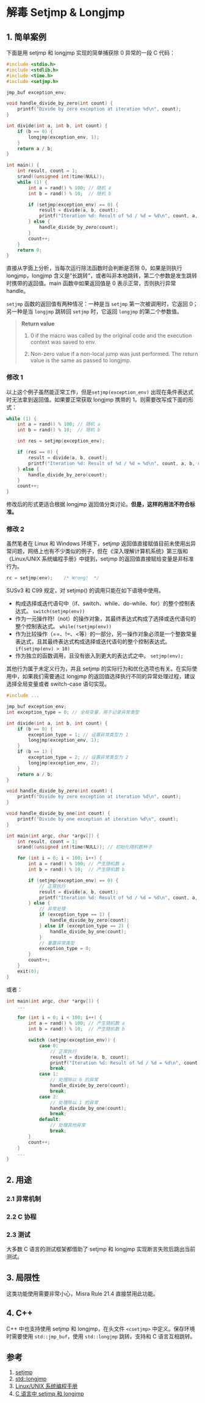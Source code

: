 # 解毒 Setjmp & Longjmp


## 1. 简单案例

下面是用 setjmp 和 longjmp 实现的简单捕获除 0 异常的一段 C 代码：

```c
#include <stdio.h>
#include <stdlib.h>
#include <time.h>
#include <setjmp.h>

jmp_buf exception_env;

void handle_divide_by_zero(int count) {
    printf("Divide by zero exception at iteration %d\n", count);
}

int divide(int a, int b, int count) {
    if (b == 0) {
        longjmp(exception_env, 1);
    }
    return a / b;
}

int main() {
    int result, count = 1;
    srand((unsigned int)time(NULL)); 
    while (1) {
        int a = rand() % 100; // 随机 a
        int b = rand() % 10;  // 随机 b

        if (setjmp(exception_env) == 0) {
            result = divide(a, b, count);
            printf("Iteration %d: Result of %d / %d = %d\n", count, a, b, result);
        } else {
            handle_divide_by_zero(count);
        }
        count++;
    }
    return 0;
}
```

直接从字面上分析，当每次运行除法函数时会判断是否除 0，如果是则执行 longjmp，longjmp 含义是“长跳转”，或者叫非本地跳转，第二个参数是发生跳转时携带的返回值。main 函数中如果返回值是 0 表示正常，否则执行异常 handle。

`setjmp` 函数的返回值有两种情况：一种是当 `setjmp` 第一次被调用时，它返回 0；另一种是当 `longjmp` 跳转回 `setjmp` 时，它返回 `longjmp` 的第二个参数值。

> **Return value**
>
> 1. ​0​ if the macro was called by the original code and the execution context was saved to env.
>
> 2. Non-zero value if a non-local jump was just performed. The return value is the same as passed to longjmp.

### 修改 1

以上这个例子虽然能正常工作，但是`setjmp(exception_env)` 出现在条件表达式时无法拿到返回值。如果要正常获取 longjmp 携带的 1，则需要改写成下面的形式：

```c
while (1) {
    int a = rand() % 100; // 随机 a
    int b = rand() % 10;  // 随机 b

    int res = setjmp(exception_env);

    if (res == 0) {
        result = divide(a, b, count);
        printf("Iteration %d: Result of %d / %d = %d\n", count, a, b, result);
    } else {
        handle_divide_by_zero(count);
    }
    count++;
}
```

修改后的形式更适合根据 longjmp 返回值分类讨论。**但是，这样的用法不符合标准。**

### 修改 2

虽然笔者在 Linux 和 Windows 环境下，setjmp 返回值直接赋值目前未使用出异常问题，网络上也有不少类似的例子，但在《深入理解计算机系统》第三版和《Linux/UNIX 系统编程手册》中提到，setjmp 的返回值直接赋给变量是非标准行为。

```c
rc = setjmp(env);    /* Wrong!  */
```

SUSv3 和 C99 规定，对 setjmp() 的调用只能在如下语境中使用。
  - 构成选择或迭代语句中（if、switch、while、do-while、for）的整个控制表达式。 `switch(setjmp(env))`
  - 作为一元操作符!（not）的操作对象，其最终表达式构成了选择或迭代语句的整个控制表达式。 `while(!setjmp(env))`
  - 作为比较操作（==、!=、<等）的一部分，另一操作对象必须是一个整数常量表达式，且其最终表达式构成选择或迭代语句的整个控制表达式。 `if(setjmp(env) > 10)` 
  - 作为独立的函数调用，且没有嵌入到更大的表达式之中。 `setjmp(env);`

其他行为属于未定义行为，并且 setjmp 的实际行为和优化选项也有关。在实际使用中，如果我们需要通过 longjmp 的返回值选择执行不同的异常处理过程，建议选择全局变量或者 switch-case 语句实现。

```c
#include ...

jmp_buf exception_env;
int exception_type = 0; // 全局变量，用于记录异常类型

int divide(int a, int b, int count) {
    if (b == 0) {
        exception_type = 1; // 设置异常类型为 1
        longjmp(exception_env, 1);
    }
    if (b == 1) {
        exception_type = 2; // 设置异常类型为 2
        longjmp(exception_env, 2);
    }
    return a / b;
}

void handle_divide_by_zero(int count) {
    printf("Divide by zero exception at iteration %d\n", count);
}

void handle_divide_by_one(int count) {
    printf("Divide by one exception at iteration %d\n", count);
}

int main(int argc, char *argv[]) {
    int result, count = 1;
    srand((unsigned int)time(NULL)); // 初始化随机数种子

    for (int i = 0; i < 100; i++) {
        int a = rand() % 100; // 产生随机数 a
        int b = rand() % 10;  // 产生随机数 b

        if (setjmp(exception_env) == 0) {
            // 正常执行
            result = divide(a, b, count);
            printf("Iteration %d: Result of %d / %d = %d\n", count, a, b, result);
        } else {
            // 异常处理
            if (exception_type == 1) {
                handle_divide_by_zero(count);
            } else if (exception_type == 2) {
                handle_divide_by_one(count);
            }
            // 重置异常类型
            exception_type = 0;
        }
        count++;
    }
    exit(0);
}
```

或者：

```c
int main(int argc, char *argv[]) {
    ...

    for (int i = 0; i < 100; i++) {
        int a = rand() % 100; // 产生随机数 a
        int b = rand() % 10;  // 产生随机数 b

        switch (setjmp(exception_env)) {
            case 0:
                // 正常执行
                result = divide(a, b, count);
                printf("Iteration %d: Result of %d / %d = %d\n", count, a, b, result);
                break;
            case 1:
                // 处理除以 0 的异常
                handle_divide_by_zero(count);
                break;
            case 2:
                // 处理除以 1 的异常
                handle_divide_by_one(count);
                break;
            default:
                // 处理其他异常
                break;
        }
        count++;
    }
    ...
}
```

## 2. 用途

### 2.1 异常机制

### 2.2 C 协程

### 2.3 测试

大多数 C 语言的测试框架都借助了 setjmp 和 longjmp 实现断言失败后跳出当前测试。

## 3. 局限性

这类功能使用需要非常小心，Misra Rule 21.4 直接禁用此功能。

## 4. C++

C++ 中也支持使用 setjmp 和 longjmp，在头文件 `<csetjmp>` 中定义。保存环境时需要使用 `std::jmp_buf`，使用 `std::longjmp` 跳转。支持和 C 语言互相跳转。

## 参考

1. [setjmp](https://zh.cppreference.com/w/c/program/setjmp)
2. [std::longjmp](https://zh.cppreference.com/w/cpp/utility/program/longjmp)
3. [Linux/UNIX 系统编程手册](https://book.douban.com/subject/25809330/)
4. [C 语言中 setjmp 和 longjmp](https://www.cnblogs.com/hazir/p/c_setjmp_longjmp.html)

